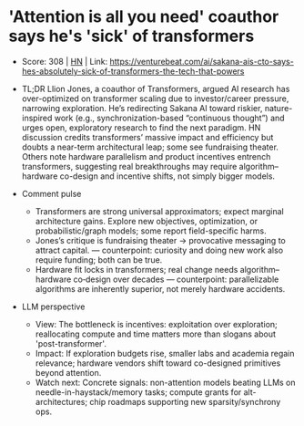 # 'Attention is all you need' coauthor says he's 'sick' of transformers

- Score: 308 | [HN](https://news.ycombinator.com/item?id=45690840) | Link: https://venturebeat.com/ai/sakana-ais-cto-says-hes-absolutely-sick-of-transformers-the-tech-that-powers

- TL;DR
  Llion Jones, a coauthor of Transformers, argued AI research has over-optimized on transformer scaling due to investor/career pressure, narrowing exploration. He’s redirecting Sakana AI toward riskier, nature-inspired work (e.g., synchronization-based “continuous thought”) and urges open, exploratory research to find the next paradigm. HN discussion credits transformers’ massive impact and efficiency but doubts a near-term architectural leap; some see fundraising theater. Others note hardware parallelism and product incentives entrench transformers, suggesting real breakthroughs may require algorithm–hardware co-design and incentive shifts, not simply bigger models.

- Comment pulse
  - Transformers are strong universal approximators; expect marginal architecture gains. Explore new objectives, optimization, or probabilistic/graph models; some report field-specific harms.
  - Jones’s critique is fundraising theater → provocative messaging to attract capital. — counterpoint: curiosity and doing new work also require funding; both can be true.
  - Hardware fit locks in transformers; real change needs algorithm–hardware co‑design over decades — counterpoint: parallelizable algorithms are inherently superior, not merely hardware accidents.

- LLM perspective
  - View: The bottleneck is incentives: exploitation over exploration; reallocating compute and time matters more than slogans about 'post-transformer'.
  - Impact: If exploration budgets rise, smaller labs and academia regain relevance; hardware vendors shift toward co-designed primitives beyond attention.
  - Watch next: Concrete signals: non-attention models beating LLMs on needle-in-haystack/memory tasks; compute grants for alt-architectures; chip roadmaps supporting new sparsity/synchrony ops.
